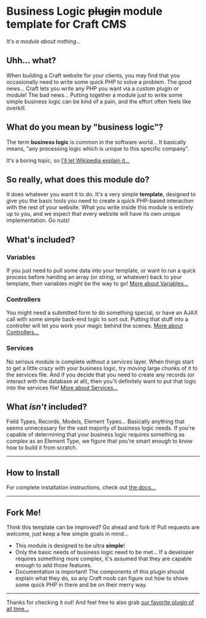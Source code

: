 # Business Logic ~~plugin~~ module template for Craft CMS

_It's a module about nothing..._

## Uhh... what?

When building a Craft website for your clients, you may find that you occasionally need to write some quick PHP to solve a problem. The good news... Craft lets you write any PHP you want via a custom plugin or module! The bad news... Putting together a module just to write some simple business logic can be kind of a pain, and the effort often feels like overkill.

## What do you mean by "business logic"?

The term **business logic** is common in the software world... It basically means, "any processing logic which is unique to this specific company".

It's a boring topic, so [I'll let Wikipedia explain it...](https://en.wikipedia.org/wiki/Business_logic)

## So really, what does this module do?

It does whatever you want it to do. It's a very simple **template**, designed to give you the basic tools you need to create a quick PHP-based interaction with the rest of your website. What you write inside this module is entirely up to you, and we expect that every website will have its own unique implementation. Go nuts!

## What's included?

### Variables

If you just need to pull some data into your template, or want to run a quick process before handing an array (or string, or whatever) back to your template, then variables might be the way to go! [More about Variables...](https://doublesecretagency.github.io/craft-businesslogic/variables)

### Controllers

You might need a submitted form to do something special, or have an AJAX call with some simple back-end logic to sort out. Putting that stuff into a controller will let you work your magic behind the scenes. [More about Controllers...](https://doublesecretagency.github.io/craft-businesslogic/controllers)

### Services

No serious module is complete without a services layer. When things start to get a little crazy with your business logic, try moving large chunks of it to the services file. And if you decide that you need to create any records (or interact with the database at all), then you'll definitely want to put that logic into the services file! [More about Services...](https://doublesecretagency.github.io/craft-businesslogic/services)

## What _isn't_ included?

Field Types, Records, Models, Element Types... Basically anything that seems unnecessary for the vast majority of business logic needs. If you're capable of determining that your business logic requires something as complex as an Element Type, we figure that you're smart enough to know how to build it from scratch.

***

## How to Install

For complete installation instructions, check out [the docs...](https://doublesecretagency.github.io/craft-businesslogic/installation)

***

## Fork Me!

Think this template can be improved? Go ahead and fork it! Pull requests are welcome, just keep a few simple goals in mind...

 - This module is designed to be ultra **simple**!
 - Only the basic needs of business logic need to be met... If a developer requires something more complex, it's assumed that they are capable enough to add those features.
 - Documentation is important! The components of this plugin should explain what they do, so any Craft noob can figure out how to shove some quick PHP in there and be on their merry way.

***

Thanks for checking it out! And feel free to also grab [our favorite plugin of all time...](https://github.com/mattstauffer/happybrad)

